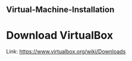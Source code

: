 ## Virtual-Machine-Installation

# Download VirtualBox

Link: https://www.virtualbox.org/wiki/Downloads
